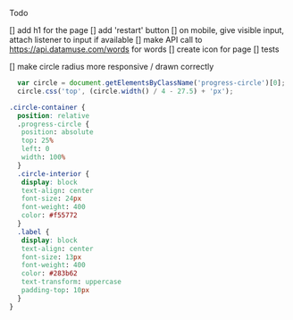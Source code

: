 Todo

[] add h1 for the page
[] add 'restart' button
[] on mobile, give visible input, attach listener to input if available
[] make API call to https://api.datamuse.com/words for words
[] create icon for page
[] tests


[] make circle radius more responsive / drawn correctly

```js
  var circle = document.getElementsByClassName('progress-circle')[0];
  circle.css('top', (circle.width() / 4 - 27.5) + 'px');
```

```css
.circle-container {
  position: relative
  .progress-circle {
   position: absolute
   top: 25%
   left: 0
   width: 100%
  }
  .circle-interior {
   display: block
   text-align: center
   font-size: 24px
   font-weight: 400
   color: #f55772
  }
  .label {
   display: block
   text-align: center
   font-size: 13px
   font-weight: 400
   color: #283b62
   text-transform: uppercase
   padding-top: 10px
  }
}
```

